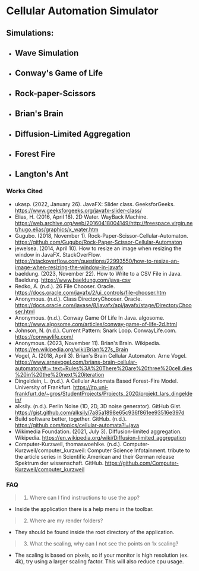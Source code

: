 # Cellular Automation Simulator
## Simulations:
* ## Wave Simulation
* ## Conway's Game of Life
* ## Rock-paper-Scissors
* ## Brian's Brain
* ## Diffusion-Limited Aggregation
* ## Forest Fire
* ## Langton's Ant


### Works Cited

- ukasp. (2022, January 26). JavaFX: Slider class. GeeksforGeeks. https://www.geeksforgeeks.org/javafx-slider-class/ 
- Elias, H. (2016, April 18). 2D Water. WayBack Machine. https://web.archive.org/web/20160418004149/http://freespace.virgin.net/hugo.elias/graphics/x_water.htm 
- Gugubo. (2018, November 1). Rock-Paper-Scissor-Cellular-Automaton. https://github.com/Gugubo/Rock-Paper-Scissor-Cellular-Automaton 
- jewelsea. (2014, April 10). How to resize an image when resizing the window in JavaFX. StackOverFlow. https://stackoverflow.com/questions/22993550/how-to-resize-an-image-when-resizing-the-window-in-javafx
- baeldung. (2023, November 22). How to Write to a CSV File in Java. Baeldung. https://www.baeldung.com/java-csv
- Redko, A. (n.d.). 26 File Chooser. Oracle. https://docs.oracle.com/javafx/2/ui_controls/file-chooser.htm
- Anonymous. (n.d.). Class DirectoryChooser. Oracle. https://docs.oracle.com/javase/8/javafx/api/javafx/stage/DirectoryChooser.html
- Anonymous. (n.d.). Conway Game Of Life In Java. algosome. https://www.algosome.com/articles/conway-game-of-life-2d.html
- Johnson, N. (n.d.). Current Pattern: Snark Loop. ConwayLife.com. https://conwaylife.com/
- Anonymous. (2023, November 11). Brian's Brain. Wikipedia. https://en.wikipedia.org/wiki/Brian%27s_Brain
- Vogel, A. (2018, April 3). Brian's Brain Cellular Automaton. Arne Vogel. https://www.arnevogel.com/brians-brain-cellular-automaton/#:~:text=Rules%3A%20There%20are%20three%20cell,dies%20in%20the%20next%20iteration
- Dingeldein, L. (n.d.). A Cellular Automata Based Forest-Fire Model. University of Frankfurt. https://itp.uni-frankfurt.de/~gros/StudentProjects/Projects_2020/projekt_lars_dingeldein/
- alksily. (n.d.). Perlin Noise (1D, 2D, 3D noise generator). GitHub Gist. https://gist.github.com/alksily/7a85a1898e65c936f861ee93516e397d 
- Build software better, together. GitHub. (n.d.). https://github.com/topics/cellular-automata?l=java 
- Wikimedia Foundation. (2021, July 3). Diffusion-limited aggregation. Wikipedia. https://en.wikipedia.org/wiki/Diffusion-limited_aggregation 
- Computer-Kurzweil,  thomaswoehlke. (n.d.). Computer-Kurzweil/computer_kurzweil: Computer Science Infotainment. tribute to the article series in Scientific American and their German release Spektrum der wissenschaft. GitHub. https://github.com/Computer-Kurzweil/computer_kurzweil 

### FAQ
>1. Where can I find instructions to use the app?
* Inside the application there is a help menu in the toolbar.
>2. Where are my render folders?
* They should be found inside the root directory of the application.
>3. What the scaling, why can I not see the points on 1x scaling?
* The scaling is based on pixels, so if your monitor is high resolution (ex. 4k), try using a larger scaling factor. This will also reduce cpu usage.
